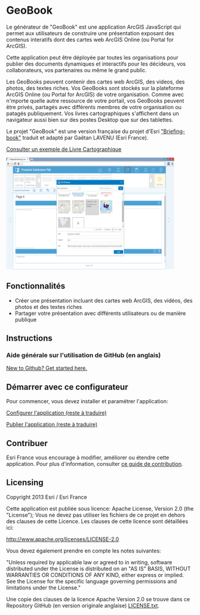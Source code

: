# GeoBook

Le générateur de "GeoBook" est une application ArcGIS JavaScript qui permet aux utilisateurs de construire une présentation exposant des contenus interatifs dont des cartes web ArcGIS Online (ou Portal for ArcGIS).

Cette application peut être déployée par toutes les organisations pour publier des documents dynamiques et interactifs pour les décideurs, vos collaborateurs, vos partenaires ou même le grand public. 

Les GeoBooks peuvent contenir des cartes web ArcGIS, des videos, des photos, des textes riches. Vos GeoBooks sont stockés sur la plateforme ArcGIS Online (ou Portal for ArcGIS) de votre organisation. Comme avec n'mporte quelle autre ressource de votre portail, vos GeoBooks peuvent être privés, partagés avec différents membres de votre organisation ou patagés publiquement. Vos livres cartographiques s'affichent dans un navigateur aussi bien sur des postes Desktop que sur des tablettes.

Le projet "GeoBook" est une version française du projet d'Esri ["Briefing-book"](https://github.com/Esri/briefing-book) traduit et adapté par Gaëtan LAVENU (Esri France).


[Consulter un exemple de Livre Cartographique](http://195.154.180.110/GeoBook/default.htm)

[![Image de l'application Livre Cartographique](briefing-book.png "Livre Cartographique")](http://195.154.180.110/GeoBook/default.htm)

## Fonctionnalités

* Créer une présentation incluant des cartes web ArcGIS, des vidéos, des photos et des textes riches
* Partager votre présentation avec différents utilisateurs ou de manière publique 

## Instructions

### Aide générale sur l'utilisation de GitHub (en anglais)
[New to Github? Get started here.](http://htmlpreview.github.com/?https://github.com/Esri/esri.github.com/blob/master/help/esri-getting-to-know-github.html)

## Démarrer avec ce configurateur

Pour commencer, vous devez installer et paramétrer l'application:

[Configurer l'application (reste à traduire)](http://solutions.arcgis.com/local-government/help/briefing-book/get-started/configure-application/)

[Publier l'application (reste à traduire)](http://solutions.arcgis.com/local-government/help/briefing-book/get-started/publish-application/)


## Contribuer

Esri France vous encourage à modifier, améliorer ou étendre cette application. Pour plus d'information, 
consulter [ce guide de contribution](https://github.com/esri/contributing).

## Licensing

Copyright 2013 Esri / Esri France

Cette application est publiée sous licence: Apache License, Version 2.0 (the "License");
Vous ne devez pas utiliser les fichiers de ce projet en dehors des clauses de cette Licence.
Les clauses de cette licence sont détaillées ici:

   http://www.apache.org/licenses/LICENSE-2.0

Vous devez également prendre en compte les notes suivantes:

"Unless required by applicable law or agreed to in writing, software
distributed under the License is distributed on an "AS IS" BASIS,
WITHOUT WARRANTIES OR CONDITIONS OF ANY KIND, either express or implied.
See the License for the specific language governing permissions and
limitations under the License."

Une copie des clauses de la licence Apache Version 2.0 se trouve dans ce Repository GitHub (en version originale anglaise)
[LICENSE.txt](LICENSE.txt).
